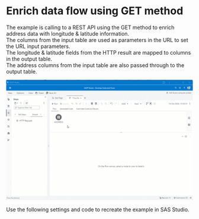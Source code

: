 # Enrich data flow using GET method
The example is calling to a REST API using the GET method to enrich address data with longitude & latitude information.<br>
The columns from the input table are used as parameters in the URL to set the URL input parameters.<br>
The longitude & latitude fields from the HTTP result are mapped to columns in the output table.<br>
The address columns from the input table are also passed through to the output table.

![](../../img/HTTPRequest_ex3.gif)

Use the following settings and code to recreate the example in SAS Studio.
